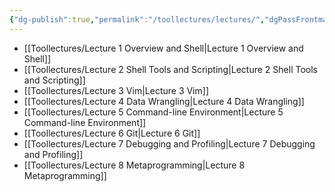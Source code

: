 ```yaml
---
{"dg-publish":true,"permalink":"/toollectures/lectures/","dgPassFrontmatter":true}
---
```




- [[Toollectures/Lecture 1 Overview and Shell\|Lecture 1 Overview and Shell]]
- [[Toollectures/Lecture 2 Shell Tools and Scripting\|Lecture 2 Shell Tools and Scripting]]
- [[Toollectures/Lecture 3 Vim\|Lecture 3 Vim]]
- [[Toollectures/Lecture 4 Data Wrangling\|Lecture 4 Data Wrangling]]
- [[Toollectures/Lecture 5 Command-line Environment\|Lecture 5 Command-line Environment]]
- [[Toollectures/Lecture 6 Git\|Lecture 6 Git]]
- [[Toollectures/Lecture 7 Debugging and Profiling\|Lecture 7 Debugging and Profiling]]
- [[Toollectures/Lecture 8 Metaprogramming\|Lecture 8 Metaprogramming]]


